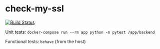 # check-my-ssl

[![Build Status](https://travis-ci.com/discopatrick/check-my-ssl.svg?branch=master)](https://travis-ci.com/discopatrick/check-my-ssl)

Unit tests: `docker-compose run --rm app python -m pytest /app/backend`

Functional tests: `behave` (from the host)
